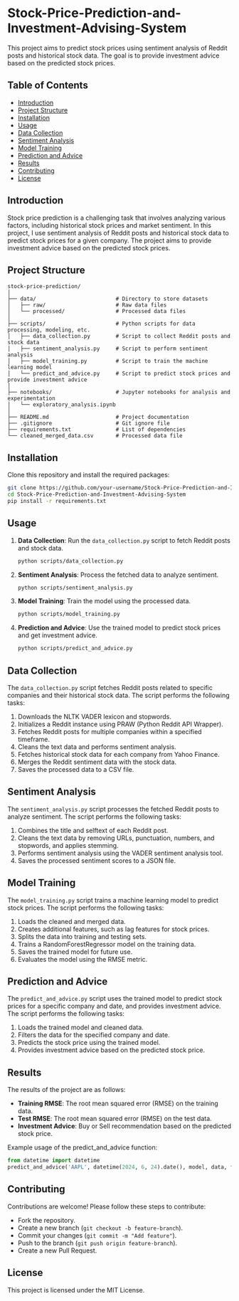 # Stock-Price-Prediction-and-Investment-Advising-System

This project aims to predict stock prices using sentiment analysis of Reddit posts and historical stock data. The goal is to provide investment advice based on the predicted stock prices.

## Table of Contents

- [Introduction](#introduction)
- [Project Structure](#project-structure)
- [Installation](#installation)
- [Usage](#usage)
- [Data Collection](#data-collection)
- [Sentiment Analysis](#sentiment-analysis)
- [Model Training](#model-training)
- [Prediction and Advice](#prediction-and-advice)
- [Results](#results)
- [Contributing](#contributing)
- [License](#license)

## Introduction

Stock price prediction is a challenging task that involves analyzing various factors, including historical stock prices and market sentiment. In this project, I use sentiment analysis of Reddit posts and historical stock data to predict stock prices for a given company. The project aims to provide investment advice based on the predicted stock prices.

## Project Structure

```plaintext
stock-price-prediction/
│
├── data/                         # Directory to store datasets
│   ├── raw/                      # Raw data files
│   └── processed/                # Processed data files
│
├── scripts/                      # Python scripts for data processing, modeling, etc.
│   ├── data_collection.py        # Script to collect Reddit posts and stock data
│   ├── sentiment_analysis.py     # Script to perform sentiment analysis
│   ├── model_training.py         # Script to train the machine learning model
│   └── predict_and_advice.py     # Script to predict stock prices and provide investment advice
│
├── notebooks/                    # Jupyter notebooks for analysis and experimentation
│   └── exploratory_analysis.ipynb
│
├── README.md                     # Project documentation
├── .gitignore                    # Git ignore file
├── requirements.txt              # List of dependencies
└── cleaned_merged_data.csv       # Processed data file
```
## Installation

Clone this repository and install the required packages:

```bash
git clone https://github.com/your-username/Stock-Price-Prediction-and-Investment-Advising-System.git
cd Stock-Price-Prediction-and-Investment-Advising-System
pip install -r requirements.txt
```
## Usage

1. **Data Collection**: Run the `data_collection.py` script to fetch Reddit posts and stock data.
 
   ```bash
   python scripts/data_collection.py
   
2. **Sentiment Analysis**: Process the fetched data to analyze sentiment.
   
   ```bash
   python scripts/sentiment_analysis.py

3. **Model Training**: Train the model using the processed data.

   ```bash
   python scripts/model_training.py

4. **Prediction and Advice**: Use the trained model to predict stock prices and get investment advice.

   ```bash
   python scripts/predict_and_advice.py

## Data Collection

The `data_collection.py` script fetches Reddit posts related to specific companies and their historical stock data. The script performs the following tasks:

1. Downloads the NLTK VADER lexicon and stopwords.
2. Initializes a Reddit instance using PRAW (Python Reddit API Wrapper).
3. Fetches Reddit posts for multiple companies within a specified timeframe.
4. Cleans the text data and performs sentiment analysis.
5. Fetches historical stock data for each company from Yahoo Finance.
6. Merges the Reddit sentiment data with the stock data.
7. Saves the processed data to a CSV file.

## Sentiment Analysis

The `sentiment_analysis.py` script processes the fetched Reddit posts to analyze sentiment. The script performs the following tasks:

1. Combines the title and selftext of each Reddit post.
2. Cleans the text data by removing URLs, punctuation, numbers, and stopwords, and applies stemming.
3. Performs sentiment analysis using the VADER sentiment analysis tool.
4. Saves the processed sentiment scores to a JSON file.

## Model Training

The `model_training.py` script trains a machine learning model to predict stock prices. The script performs the following tasks:

1. Loads the cleaned and merged data.
2. Creates additional features, such as lag features for stock prices.
3. Splits the data into training and testing sets.
4. Trains a RandomForestRegressor model on the training data.
5. Saves the trained model for future use.
6. Evaluates the model using the RMSE metric.

## Prediction and Advice

The `predict_and_advice.py` script uses the trained model to predict stock prices for a specific company and date, and provides investment advice. The script performs the following tasks:

1. Loads the trained model and cleaned data.
2. Filters the data for the specified company and date.
3. Predicts the stock price using the trained model.
4. Provides investment advice based on the predicted stock price.

## Results

The results of the project are as follows:

- **Training RMSE**: The root mean squared error (RMSE) on the training data.
- **Test RMSE**: The root mean squared error (RMSE) on the test data.
- **Investment Advice**: Buy or Sell recommendation based on the predicted stock price.

Example usage of the predict_and_advice function:

```python
from datetime import datetime
predict_and_advice('AAPL', datetime(2024, 6, 24).date(), model, data, features)
```

## Contributing

Contributions are welcome! Please follow these steps to contribute:

- Fork the repository.
- Create a new branch (`git checkout -b feature-branch`).
- Commit your changes (`git commit -m "Add feature"`).
- Push to the branch (`git push origin feature-branch`).
- Create a new Pull Request.

 ## License

 This project is licensed under the MIT License.







